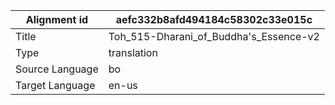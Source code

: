 |Alignment id | aefc332b8afd494184c58302c33e015c
| --- | --- 
|Title | Toh_515-Dharani_of_Buddha's_Essence-v2 
|Type | translation
|Source Language | bo
|Target Language | en-us